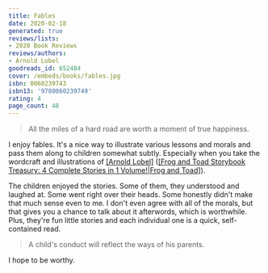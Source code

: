 ```yaml
---
title: Fables
date: 2020-02-18
generated: true
reviews/lists:
- 2020 Book Reviews
reviews/authors:
- Arnold Lobel
goodreads_id: 652484
cover: /embeds/books/fables.jpg
isbn: 0060239743
isbn13: '9780060239749'
rating: 4
page_count: 48
---
```

> All the miles of a hard road are worth a moment of true happiness.

I enjoy fables. It's a nice way to illustrate various lessons and morals and pass them along to children somewhat subtly. Especially when you take the wordcraft and illustrations of [[Arnold Lobel]]() ([[Frog and Toad Storybook Treasury: 4 Complete Stories in 1 Volume!|Frog and Toad]]()).  

<!--more-->

The children enjoyed the stories. Some of them, they understood and laughed at. Some went right over their heads. Some honestly didn't make that much sense even to me. I don't even agree with all of the morals, but that gives you a chance to talk about it afterwords, which is worthwhile. Plus, they're fun little stories and each individual one is a quick, self-contained read.  

> A child's conduct will reflect the ways of his parents.

I hope to be worthy.